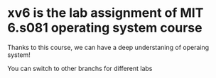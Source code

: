 # xv6 is the lab assignment of MIT 6.s081 operating system course
Thanks to this course, we can have a deep understaning of operaing system!

You can switch to other branchs for different labs

